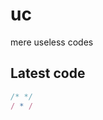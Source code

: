 # uc
mere useless codes

## Latest code
<!-- current -->
```javascript
/* */
/ * /
```
<!-- /current -->